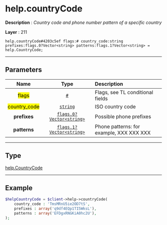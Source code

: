 # help.countryCode

**Description** : *Country code and phone number pattern of a specific country*

**Layer** : 211

```tl
help.countryCode#4203c5ef flags:# country_code:string prefixes:flags.0?Vector<string> patterns:flags.1?Vector<string> = help.CountryCode;
```

---

## Parameters

| Name | Type | Description |
| :---: | :---: | :--- |
| <mark>flags</mark> | [`#`](type/#) | Flags, see TL conditional fields |
| <mark>country_code</mark> | [`string`](type/string) | ISO country code |
| **prefixes** | [`flags.0?Vector<string>`](type/string) | Possible phone prefixes |
| **patterns** | [`flags.1?Vector<string>`](type/string) | Phone patterns: for example, XXX XXX XXX |

---

## Type

[help.CountryCode](type/help.CountryCode)

---

## Example

```php
$helpCountryCode = $client->help->countryCode(
	country_code : 'TmsMRnU5ie2OD7tS',
	prefixes : array('q9df4EQp1TI5WksL'),
	patterns : array('EFDgxRNGKiA0hc2U'),
);
```